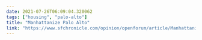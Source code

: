 ```yaml
---
date: 2021-07-26T06:09:04.320062
tags: ["housing", "palo-alto"]
title: "Manhattanize Palo Alto"
link: "https://www.sfchronicle.com/opinion/openforum/article/Manhattanize-Palo-Alto-16336808.php"
---
```

